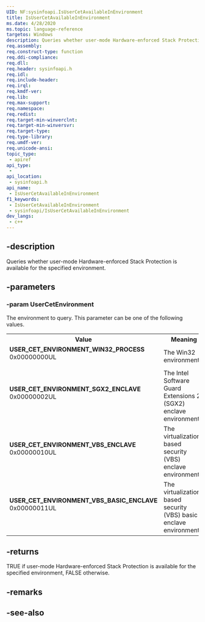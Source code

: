 ```yaml
---
UID: NF:sysinfoapi.IsUserCetAvailableInEnvironment
title: IsUserCetAvailableInEnvironment
ms.date: 4/28/2020
ms.topic: language-reference
targetos: Windows
description: Queries whether user-mode Hardware-enforced Stack Protection is available for the specified environment.
req.assembly: 
req.construct-type: function
req.ddi-compliance: 
req.dll: 
req.header: sysinfoapi.h
req.idl: 
req.include-header: 
req.irql: 
req.kmdf-ver: 
req.lib: 
req.max-support: 
req.namespace: 
req.redist: 
req.target-min-winverclnt: 
req.target-min-winversvr: 
req.target-type: 
req.type-library: 
req.umdf-ver: 
req.unicode-ansi: 
topic_type:
 - apiref
api_type:
 - 
api_location:
 - sysinfoapi.h
api_name:
 - IsUserCetAvailableInEnvironment
f1_keywords:
 - IsUserCetAvailableInEnvironment
 - sysinfoapi/IsUserCetAvailableInEnvironment
dev_langs:
 - c++
---
```


## -description

Queries whether user-mode Hardware-enforced Stack Protection is available for the specified environment.

## -parameters

### -param UserCetEnvironment

The environment to query. This parameter can be one of the following values.

<table>
<tr>
<th>Value</th>
<th>Meaning</th>
</tr>
<tr>
<td width="40%"><a id="USER_CET_ENVIRONMENT_WIN32_PROCESS"></a><a id="user_cet_environment_win32_process"></a><dl>
<dt><b>USER_CET_ENVIRONMENT_WIN32_PROCESS</b></dt>
<dt>0x00000000UL</dt>
</dl>
</td>
<td width="60%">
The Win32 environment.

</td>
</tr>
<tr>
<td width="40%"><a id="USER_CET_ENVIRONMENT_SGX2_ENCLAVE"></a><a id="user_cet_environment_sgx2_enclave"></a><dl>
<dt><b>USER_CET_ENVIRONMENT_SGX2_ENCLAVE</b></dt>
<dt>0x00000002UL</dt>
</dl>
</td>
<td width="60%">
The Intel Software Guard Extensions 2 (SGX2) enclave environment.

</td>
</tr>
<tr>
<td width="40%"><a id="USER_CET_ENVIRONMENT_VBS_ENCLAVE"></a><a id="user_cet_environment_vbs_enclave"></a><dl>
<dt><b>USER_CET_ENVIRONMENT_VBS_ENCLAVE</b></dt>
<dt>0x00000010UL</dt>
</dl>
</td>
<td width="60%">
The virtualization-based security (VBS) enclave environment.

</td>
</tr>
<tr>
<td width="40%"><a id="USER_CET_ENVIRONMENT_VBS_BASIC_ENCLAVE"></a><a id="user_cet_environment_vbs_basic_enclave"></a><dl>
<dt><b>USER_CET_ENVIRONMENT_VBS_BASIC_ENCLAVE</b></dt>
<dt>0x00000011UL</dt>
</dl>
</td>
<td width="60%">
The virtualization-based security (VBS) basic enclave environment.

</td>
</tr>
</table>

## -returns

TRUE if user-mode Hardware-enforced Stack Protection is available for the specified environment, FALSE otherwise.

## -remarks

## -see-also

